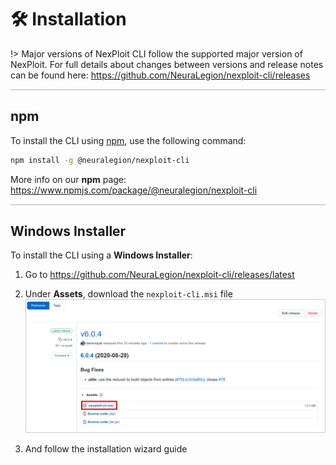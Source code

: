 # 🛠️ Installation

!> Major versions of NexPloit CLI follow the supported major version of NexPloit. For full details about changes between versions and release notes can be found here: https://github.com/NeuraLegion/nexploit-cli/releases

<hr style="height:2px;background-color:#d1d3d4">

## npm

To install the CLI using [npm](https://www.npmjs.com/), use the following command:

```bash
npm install -g @neuralegion/nexploit-cli
```

More info on our **npm** page: https://www.npmjs.com/package/@neuralegion/nexploit-cli

<hr style="height:2px;background-color:#d1d3d4">

## Windows Installer

To install the CLI using a **Windows Installer**:
1. Go to https://github.com/NeuraLegion/nexploit-cli/releases/latest
2. Under **Assets**, download the `nexploit-cli.msi` file <br>
![nexploit-cli-msi](media/nexploit-cli-msi.png ':size=40%')

3. And follow the installation wizard guide
